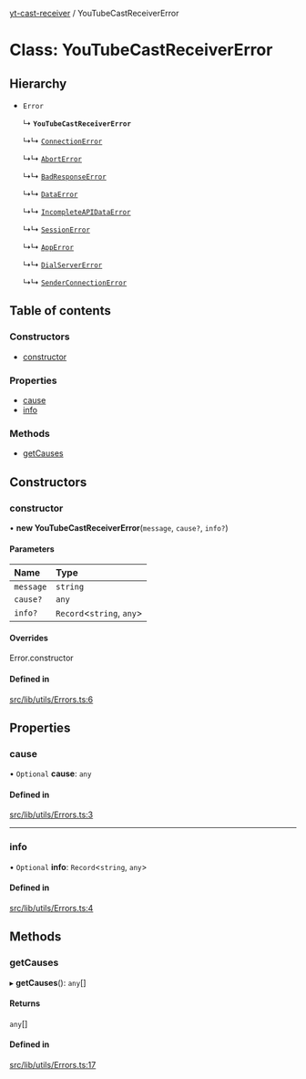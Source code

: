 [yt-cast-receiver](../README.md) / YouTubeCastReceiverError

# Class: YouTubeCastReceiverError

## Hierarchy

- `Error`

  ↳ **`YouTubeCastReceiverError`**

  ↳↳ [`ConnectionError`](ConnectionError.md)

  ↳↳ [`AbortError`](AbortError.md)

  ↳↳ [`BadResponseError`](BadResponseError.md)

  ↳↳ [`DataError`](DataError.md)

  ↳↳ [`IncompleteAPIDataError`](IncompleteAPIDataError.md)

  ↳↳ [`SessionError`](SessionError.md)

  ↳↳ [`AppError`](AppError.md)

  ↳↳ [`DialServerError`](DialServerError.md)

  ↳↳ [`SenderConnectionError`](SenderConnectionError.md)

## Table of contents

### Constructors

- [constructor](YouTubeCastReceiverError.md#constructor)

### Properties

- [cause](YouTubeCastReceiverError.md#cause)
- [info](YouTubeCastReceiverError.md#info)

### Methods

- [getCauses](YouTubeCastReceiverError.md#getcauses)

## Constructors

### constructor

• **new YouTubeCastReceiverError**(`message`, `cause?`, `info?`)

#### Parameters

| Name | Type |
| :------ | :------ |
| `message` | `string` |
| `cause?` | `any` |
| `info?` | `Record`<`string`, `any`\> |

#### Overrides

Error.constructor

#### Defined in

[src/lib/utils/Errors.ts:6](https://github.com/patrickkfkan/yt-cast-receiver/blob/90cf03d/src/lib/utils/Errors.ts#L6)

## Properties

### cause

• `Optional` **cause**: `any`

#### Defined in

[src/lib/utils/Errors.ts:3](https://github.com/patrickkfkan/yt-cast-receiver/blob/90cf03d/src/lib/utils/Errors.ts#L3)

___

### info

• `Optional` **info**: `Record`<`string`, `any`\>

#### Defined in

[src/lib/utils/Errors.ts:4](https://github.com/patrickkfkan/yt-cast-receiver/blob/90cf03d/src/lib/utils/Errors.ts#L4)

## Methods

### getCauses

▸ **getCauses**(): `any`[]

#### Returns

`any`[]

#### Defined in

[src/lib/utils/Errors.ts:17](https://github.com/patrickkfkan/yt-cast-receiver/blob/90cf03d/src/lib/utils/Errors.ts#L17)
